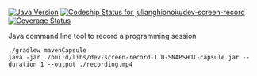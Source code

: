 [![Java Version](http://img.shields.io/badge/Java-1.8-blue.svg)](http://www.oracle.com/technetwork/java/javase/downloads/jdk8-downloads-2133151.html)
[![Codeship Status for julianghionoiu/dev-screen-record](https://img.shields.io/codeship/dcd3e060-eb2a-0134-19b1-12840b09bc35/master.svg)](https://codeship.com/projects/207991)
[![Coverage Status](https://coveralls.io/repos/github/julianghionoiu/dev-screen-record/badge.svg?branch=master)](https://coveralls.io/github/julianghionoiu/dev-screen-record?branch=master)

Java command line tool to record a programming session

```
./gradlew mavenCapsule
java -jar ./build/libs/dev-screen-record-1.0-SNAPSHOT-capsule.jar --duration 1 --output ./recording.mp4
```
